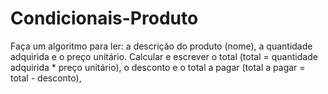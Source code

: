 # Condicionais-Produto
Faça um algoritmo para ler: a descrição do produto (nome), a quantidade adquirida e o preço unitário. Calcular e escrever o total (total = quantidade adquirida * preço unitário), o desconto e o total a pagar (total a pagar = total - desconto),


<!-- Se quantidade &lt;= 5 o desconto será de 2%
- Se quantidade &gt; 5 e quantidade &lt;=10 o desconto será de 3%
- Se quantidade &gt; 10 o desconto será de 5%
Dica: utilize if / else if / else -->
